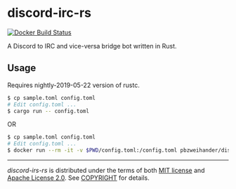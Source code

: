# discord-irc-rs

[![Docker Build Status]][Docker Hub]

A Discord to IRC and vice-versa bridge bot written in Rust.

## Usage

Requires nightly-2019-05-22 version of rustc.

```bash
$ cp sample.toml config.toml
# Edit config.toml ...
$ cargo run -- config.toml
```

OR

```bash
$ cp sample.toml config.toml
# Edit config.toml ...
$ docker run --rm -it -v $PWD/config.toml:/config.toml pbzweihander/discord-irc-rs
```

------

_discord-irs-rs_ is distributed under the terms of both [MIT license] and [Apache License 2.0]. See [COPYRIGHT] for details.

[Docker Hub]: https://hub.docker.com/r/pbzweihander/discord-irc-rs
[Docker Build Status]: https://img.shields.io/docker/cloud/build/pbzweihander/discord-irc-rs.svg?style=flat-square

[MIT license]: LICENSE-MIT
[Apache License 2.0]: LICENSE-APACHE
[COPYRIGHT]: COPYRIGHT
